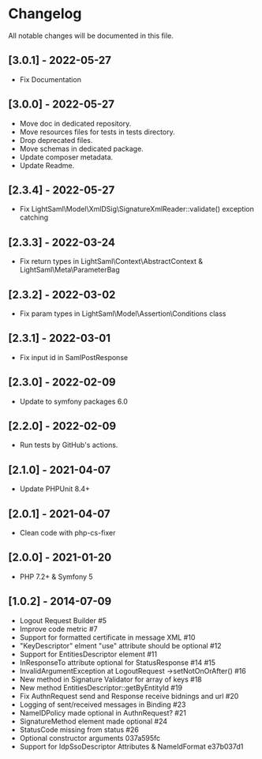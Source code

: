 # Changelog

All notable changes will be documented in this file.

## [3.0.1] - 2022-05-27
+ Fix Documentation

## [3.0.0] - 2022-05-27
+ Move doc in dedicated repository.
+ Move resources files for tests in tests directory.
+ Drop deprecated files.
+ Move schemas in dedicated package.
+ Update composer metadata.
+ Update Readme.

## [2.3.4] - 2022-05-27
+ Fix LightSaml\Model\XmlDSig\SignatureXmlReader::validate() exception catching

## [2.3.3] - 2022-03-24
+ Fix return types in LightSaml\Context\AbstractContext & LightSaml\Meta\ParameterBag

## [2.3.2] - 2022-03-02
+ Fix param types in LightSaml\Model\Assertion\Conditions class

## [2.3.1] - 2022-03-01
+ Fix input id in SamlPostResponse

## [2.3.0] - 2022-02-09
+ Update to symfony packages 6.0

## [2.2.0] - 2022-02-09
+ Run tests by GitHub's actions.

## [2.1.0] - 2021-04-07
+ Update PHPUnit 8.4+

## [2.0.1] - 2021-04-07
+ Clean code with php-cs-fixer

## [2.0.0] - 2021-01-20
+ PHP 7.2+ & Symfony 5

## [1.0.2] - 2014-07-09
+ Logout Request Builder #5
+ Improve code metric #7
+ Support for formatted certificate in message XML #10
+ "KeyDescriptor" elment "use" attribute should be optional #12
+ Support for EntitiesDescriptor element #11
+ InResponseTo attribute optional for StatusResponse #14 #15
+ InvalidArgumentException at LogoutRequest ->setNotOnOrAfter() #16
+ New method in Signature Validator for array of keys #18
+ New method EntitiesDescriptor::getByEntityId #19
+ Fix AuthnRequest send and Response receive bidnings and url #20
+ Logging of sent/received messages in Binding #23
+ NameIDPolicy made optional in AuthnRequest? #21
+ SignatureMethod element made optional #24
+ StatusCode missing from status #26
+ Optional constructor arguments 037a595fc
+ Support for IdpSsoDescriptor Attributes & NameIdFormat e37b037d1
